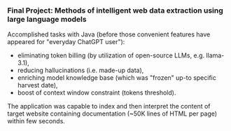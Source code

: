 ### Final Project: Methods of intelligent web data extraction using large language models
Accomplished tasks with Java (before those convenient  features have appeared for "everyday ChatGPT user"): 
- eliminating token billing (by utilization of open-source LLMs, e.g. llama-3.1), 
- reducing hallucinations (i.e. made-up data), 
- enriching model knowledge base (which was "frozen" up-to specific harvest date), 
- boost of context window constraint (tokens threshold).

The application was capable to index and then interpret the content of target website containing documentation (~50K lines of HTML per page) within few seconds.